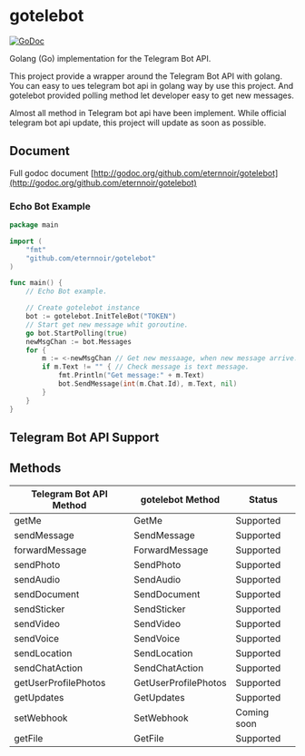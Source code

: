 # gotelebot

[![GoDoc](https://godoc.org/github.com/eternnoir/gotelebot?status.svg)](https://godoc.org/github.com/eternnoir/gotelebot)

Golang (Go)  implementation for the Telegram Bot API.

This project provide a wrapper around the Telegram Bot API with golang. You can easy to ues telegram bot api
in golang way by use this project. And gotelebot provided polling method let developer easy to get new messages.

Almost all method in Telegram bot api have been implement. 
While official telegram bot api update, this project will update as soon as possible.

## Document

Full godoc document [http://godoc.org/github.com/eternnoir/gotelebot](http://godoc.org/github.com/eternnoir/gotelebot)

### Echo Bot Example

```go
package main

import (
	"fmt"
	"github.com/eternnoir/gotelebot"
)

func main() {
	// Echo Bot example.

    // Create gotelebot instance
	bot := gotelebot.InitTeleBot("TOKEN")
	// Start get new message whit goroutine.
	go bot.StartPolling(true)
	newMsgChan := bot.Messages
	for {
		m := <-newMsgChan // Get new messaage, when new message arrive.
		if m.Text != "" { // Check message is text message.
			fmt.Println("Get message:" + m.Text)
			bot.SendMessage(int(m.Chat.Id), m.Text, nil)
		}
	}
}

```

## Telegram Bot API Support

## Methods

| Telegram Bot API Method | gotelebot Method     | Status      |
|-------------------------|----------------------|-------------|
| getMe                   | GetMe                | Supported   |
| sendMessage             | SendMessage          | Supported   |
| forwardMessage          | ForwardMessage       | Supported   |
| sendPhoto               | SendPhoto            | Supported   |
| sendAudio               | SendAudio            | Supported   |
| sendDocument            | SendDocument         | Supported   |
| sendSticker             | SendSticker          | Supported   |
| sendVideo               | SendVideo            | Supported   |
| sendVoice               | SendVoice            | Supported   |
| sendLocation            | SendLocation         | Supported   |
| sendChatAction          | SendChatAction       | Supported   |
| getUserProfilePhotos    | GetUserProfilePhotos | Supported   |
| getUpdates              | GetUpdates           | Supported   |
| setWebhook              | SetWebhook           | Coming soon |
| getFile                 | GetFile              | Supported   |

